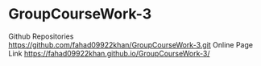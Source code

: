 # GroupCourseWork-3
Github Repositories
https://github.com/fahad09922khan/GroupCourseWork-3.git
Online Page Link
https://fahad09922khan.github.io/GroupCourseWork-3/